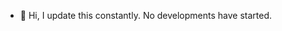 - 👋 Hi, I update this constantly. No developments have started.

<!---
gitventurer/gitventurer is a ✨ special ✨ repository because its `README.md` (this file) appears on your GitHub profile.
You can click the Preview link to take a look at your changes.
--->

